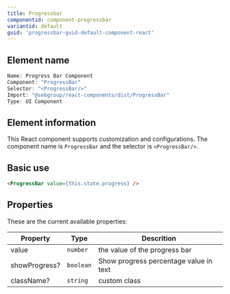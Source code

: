 ```yaml
---
title: Progressbar
componentid: component-progressbar
variantid: default
guid: 'progressbar-guid-default-component-react'
---
```


## Element name
```javascript
Name: Progress Bar Component
Component: "ProgressBar"
Selector: "<ProgressBar/>"
Import: "@sebgroup/react-components/dist/ProgressBar"
Type: UI Component
```

## Element information 
This React component supports customization and configurations. The component name is `ProgressBar` and the selector is `<ProgressBar/>`.

## Basic use
```html
<ProgressBar value={this.state.progress} />
```

## Properties
These are the current available properties:

| Property      | Type      | Descrition                             |
| ------------- | --------- | -------------------------------------- |
| value         | `number`  | the value of the progress bar          |
| showProgress? | `boolean` | Show progress percentage value in text |
| className?    | `string`  | custom class                           |
